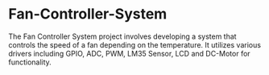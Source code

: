 # Fan-Controller-System
The Fan Controller System project involves developing a system that controls the speed of a fan depending on the temperature. It utilizes various drivers including GPIO, ADC, PWM, LM35 Sensor, LCD and DC-Motor for functionality.
